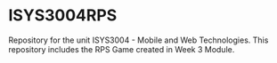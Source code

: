 # ISYS3004RPS
Repository for the unit ISYS3004 - Mobile and Web Technologies. This repository includes the RPS Game created in Week 3 Module.
